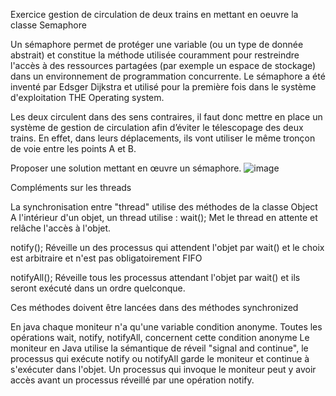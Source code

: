 Exercice gestion de circulation de deux trains en mettant en oeuvre la classe Semaphore

Un sémaphore permet de protéger une variable (ou un type de donnée abstrait) et constitue la méthode utilisée couramment pour restreindre l'accès à des ressources partagées (par exemple un espace de stockage) dans un environnement de programmation concurrente. 
Le sémaphore a été inventé par Edsger Dijkstra et utilisé pour la première fois dans le système d'exploitation THE Operating system.


Les deux circulent dans des sens contraires, il faut donc mettre en place un système de gestion de circulation afin d’éviter le télescopage des deux trains.
En effet, dans leurs déplacements, ils vont utiliser le même tronçon de voie entre les points A et B.

Proposer une solution mettant en œuvre un sémaphore.
![image](https://github.com/user-attachments/assets/53bfa548-c088-4146-97a2-283b7f11366c)

Compléments sur les threads

La synchronisation entre "thread" utilise des méthodes de la classe Object 
A l'intérieur d'un objet, un thread utilise :
wait();	Met le thread en attente et relâche l'accès à l'objet. 

notify();	Réveille un des processus qui attendent l'objet par wait() et le choix est arbitraire et n'est pas obligatoirement FIFO 

notifyAll();	Réveille tous les processus attendant l'objet par wait() et ils seront exécuté dans un ordre quelconque.

Ces méthodes doivent être lancées dans des méthodes synchronized

En java chaque moniteur n'a qu'une variable condition anonyme. 
Toutes les opérations wait, notify, notifyAll, concernent cette condition anonyme 
Le moniteur en Java utilise la sémantique de réveil "signal and continue", le processus qui exécute notify ou notifyAll garde le moniteur et continue à s'exécuter dans l'objet. 
Un processus qui invoque le moniteur peut y avoir accès avant un processus réveillé par une opération notify.
